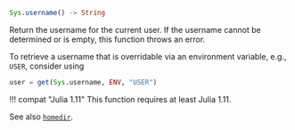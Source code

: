 ```julia
Sys.username() -> String
```

Return the username for the current user. If the username cannot be determined or is empty, this function throws an error.

To retrieve a username that is overridable via an environment variable, e.g., `USER`, consider using

```julia
user = get(Sys.username, ENV, "USER")
```

!!! compat "Julia 1.11"
    This function requires at least Julia 1.11.


See also [`homedir`](@ref).
